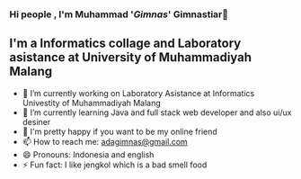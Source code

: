 ### Hi people , I'm Muhammad '_Gimnas_' Gimnastiar👋

## I'm a Informatics collage  and Laboratory asistance at  University of Muhammadiyah Malang

- 🔭 I’m currently working on Laboratory Asistance at Informatics Univestity of Muhammadiyah Malang
- 🌱 I’m currently learning Java and full stack web developer and also ui/ux desiner
- 💬 I'm pretty happy if you want to be my online friend
- 📫 How to reach me: adagimnas@gmail.com
- 😄 Pronouns: Indonesia and english
- ⚡ Fun fact: I like jengkol which is a bad smell food
